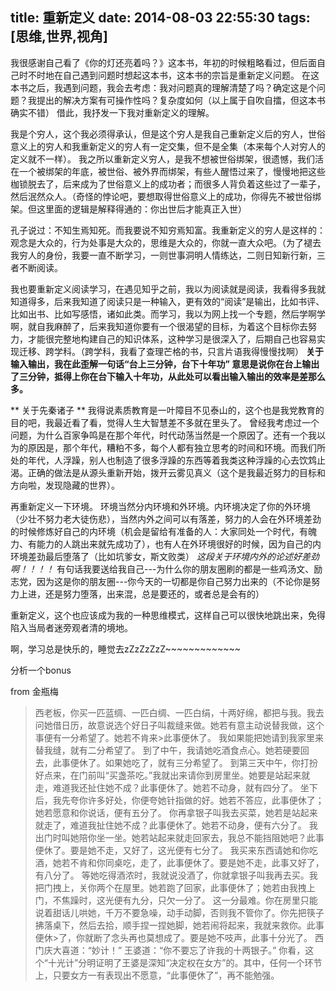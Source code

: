 title: 重新定义
date: 2014-08-03 22:55:30
tags: [思维,世界,视角]
---
我很感谢自己看了《你的灯还亮着吗？》这本书，年初的时候粗略看过，但后面自己时不时地在自己遇到问题时想起这本书，这本书的宗旨是重新定义问题。 
在这本书之后，我遇到问题，我会去考虑：我对问题真的理解清楚了吗？确定这是个问题？我提出的解决方案有可操作性吗？复杂度如何（以上属于自吹自擂，但这本书确实不错）
借此，我抒发一下我对重新定义的理解。

我是个穷人，这个我必须得承认，但是这个穷人是我自己重新定义后的穷人，世俗意义上的穷人和我重新定义的穷人有一定交集，但不是全集（本来每个人对穷人的定义就不一样）。
我之所以重新定义穷人，是我不想被世俗绑架，很遗憾，我们活在一个被绑架的年底，被世俗、被外界而绑架，有些人醒悟过来了，慢慢地把这些枷锁脱去了，后来成为了世俗意义上的成功者；而很多人背负着这些过了一辈子，然后泯然众人。（奇怪的悖论吧，要想取得世俗意义上的成功，你得先不被世俗绑架。但这里面的逻辑是解释得通的：你出世后才能真正入世）

孔子说过：不知生焉知死。而我要说不知穷焉知富。我重新定义的穷人是这样的：观念是大众的，行为处事是大众的，思维是大众的，你就一直大众吧。（为了褪去我穷人的身份，我要一直不断学习，一则世事洞明人情练达，二则日知新行新，三者不断阅读。

我也要重新定义阅读学习，在遇见知乎之前，我以为阅读就是阅读，我看得多我就知道得多，后来我知道了阅读只是一种输入，更有效的“阅读”是输出，比如书评、比如出书、比如写感悟，诸如此类。而学习，我以为网上找一个专题，然后学啊学啊，就自我麻醉了，后来我知道你要有一个很渴望的目标，为着这个目标你去努力，才能很完整地构建自己的知识体系，这种学习是很深入了，后期自己也容易实现迁移、跨学科。（跨学科，我看了查理芒格的书，只言片语我得慢慢找啊）
**关于输入输出，我在此歪解一句话“台上三分钟，台下十年功” 意思是说你在台上输出了三分钟，抵得上你在台下输入十年功，从此处可以看出输入输出的效率是差那么多。**


** 关于先秦诸子 **
我得说素质教育是一叶障目不见泰山的，这个也是我党教育的目的吧，我最近看了看，觉得人生大智慧差不多就在里头了。
曾经我考虑过一个问题，为什么百家争鸣是在那个年代，时代动荡当然是一个原因了。还有一个我以为的原因是，那个年代，糟粕不多，每个人都有独立思考的时间和环境。而我们所处的年代，人浮躁，别人也制造了很多浮躁的东西等着我类这种浮躁的心去饮鸩止渴。正确的做法是从源头重新开始，拨开云雾见真义（这个是我最近努力的目标和方向啦，发现隐藏的世界）。


再重新定义一下环境。
环境当然分内环境和外环境。内环境决定了你的外环境（少壮不努力老大徒伤悲），当然内外之间可以有落差，努力的人会在外环境差劲的时候修炼好自己的内环境（机会是留给有准备的人：大家同处一个时代，有魄力、有能力的人跳出来就先成功了），也有人在外环境很好的时候，因为自己的内环境差劲最后堕落了（比如坑爹女，斯文败类）
*这段关于环境内外的论述好差劲啊！！！！*
有句话我要送给我自己---为什么你的朋友圈刷的都是一些鸡汤文、励志党，因为这是你的朋友圈---你今天的一切都是你自己努力出来的（不论你是努力上进，还是努力堕落，出来混，总是要还的，或者总是会有的）

重新定义，这个也应该成为我的一种思维模式，这样自己可以很快地跳出来，免得陷入当局者迷旁观者清的境地。


啊，学习总是快乐的，睡觉去zZzZzZzZ~~~~~~~~~~~~~

分析一个bonus

from 金瓶梅
>西老板，你买一匹蓝绸、一匹白绸、一匹白绢，十两好绵，都把与我。我去问她借日历，故意说选个好日子叫裁缝来做。她若有意主动说替我做，这个事便有一分希望了。她若不肯来>此事便休了。
>我如果能把她请到我家里来替我缝，就有二分希望了。
>到了中午，我请她吃酒食点心。她若硬要回去，此事便休了。如果她吃了，就有三分希望了。
>到第三天中午，你打扮好点来，在门前叫“买盏茶吃。”我就出来请你到房里坐。她要是站起来就走，难道我还扯住她不成？此事便休了。她若不动身，就有四分了。
>坐下后，我先夸你许多好处，你便夸她针指做的好。她若不答应，此事便休了；她若愿意和你说话，便有五分了。
>你再拿银子叫我去买菜，她若是站起来就走了，难道我扯住她不成？此事便休了。她若不动身，便有六分了。
>我出门时叫她陪你坐一坐。她若站起来就走回家去，我总不能挡阻她吧？此事便休了。要是她不走，又好了，这光便有七分了。
>我买来东西请她和你吃酒，她若不肯和你同桌吃，走了，此事便休了。要是她不走，此事又好了，有八分了。
>等她吃得酒浓时，我就说没酒了，你就拿银子叫我再去买。我把门拽上，关你两个在屋里。她若跑了回家，此事便休了；她若由我拽上门，不焦躁时，这光便有九分，只欠一分了。
>这一分最难。你在房里只能说着甜话儿哄她，千万不要急噪，动手动脚，否则我不管你了。你先把筷子拂落桌下，然后去拾，顺手捏一捏她脚，她若闹将起来，我就来救你。此事便休>了，你就断了念头再也莫想成了。要是她不吱声，此事十分光了。
>西门庆大喜道：“妙计！”
>王婆道：“你不要忘了许我的十两银子。”
>你看，这个“十光计”分明证明了王婆是深知“决定权在女方”的。其中，任何一个环节上，只要女方一有表现出不愿意，“此事便休了”，再不能勉强。

